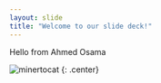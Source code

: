 ```yaml
---
layout: slide
title: "Welcome to our slide deck!"
---
```


Hello from Ahmed Osama

![minertocat](https://octodex.github.com/images/minertocat.png)
{: .center}
